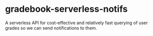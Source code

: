 # gradebook-serverless-notifs
A serverless API for cost-effective and relatively fast querying of user grades so we can send notifications to them.
